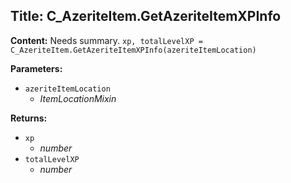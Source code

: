 ## Title: C_AzeriteItem.GetAzeriteItemXPInfo

**Content:**
Needs summary.
`xp, totalLevelXP = C_AzeriteItem.GetAzeriteItemXPInfo(azeriteItemLocation)`

**Parameters:**
- `azeriteItemLocation`
  - *ItemLocationMixin*

**Returns:**
- `xp`
  - *number*
- `totalLevelXP`
  - *number*